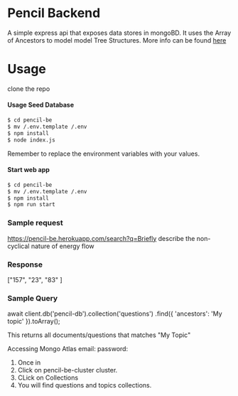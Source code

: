 # Pencil Backend

A simple express api that exposes data stores in mongoBD.
It uses the Array of Ancestors to model model Tree Structures.
More info can be found [here](https://docs.mongodb.com/manual/tutorial/model-tree-structures-with-ancestors-array/) 

#  Usage
clone the repo

#### Usage Seed Database
 ```sh
$ cd pencil-be
$ mv /.env.template /.env
$ npm install
$ node index.js
```
Remember to replace the environment variables with your values.

#### Start web app
 ```sh
$ cd pencil-be
$ mv /.env.template /.env
$ npm install
$ npm run start
```

### Sample request

https://pencil-be.herokuapp.com/search?q=Briefly describe the non-cyclical nature of energy flow

### Response

["157", "23", "83" ]

### Sample Query

await client.db('pencil-db').collection('questions')
    .find({ 'ancestors': 'My topic' }).toArray();

This returns all documents/questions that matches "My Topic"


Accessing Mongo Atlas
email: <shared in email>
password: <shared in email>

1. Once in
2. Click on pencil-be-cluster cluster.
3. CLick on Collections
4. You will find questions and topics collections.


